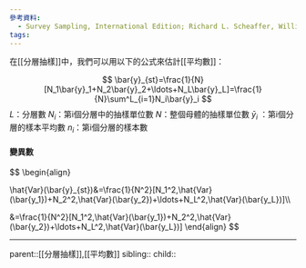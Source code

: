 ```yaml
---
參考資料:
  - Survey Sampling, International Edition; Richard L. Scheaffer, William Mendenhall. III
tags:
---
```

在[[分層抽樣]]中，我們可以用以下的公式來估計[[平均數]]：

$$
\bar{y}_{st}=\frac{1}{N}[N_1\bar{y}_1+N_2\bar{y}_2+\ldots+N_L\bar{y}_L]=\frac{1}{N}\sum^L_{i=1}N_i\bar{y}_i
$$
$L$：分層數
$N_i$：第i個分層中的抽樣單位數
$N$：整個母體的抽樣單位數
$\bar{y}_i$ ：第i個分層的樣本平均數
$n_i$：第i個分層的樣本數

#### 變異數
$$
\begin{align}

\hat{Var}(\bar{y}_{st})&=\frac{1}{N^2}[N_1^2\,\hat{Var}(\bar{y_1})+N_2^2\,\hat{Var}(\bar{y_2})+\ldots+N_L^2\,\hat{Var}(\bar{y_L})]\\\\

&=\frac{1}{N^2}[N_1^2\,\hat{Var}(\bar{y_1})+N_2^2\,\hat{Var}(\bar{y_2})+\ldots+N_L^2\,\hat{Var}(\bar{y_L})]
\end{align}
$$
- - -
parent::[[分層抽樣]],[[平均數]]
sibling::
child::